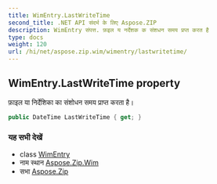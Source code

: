 ```yaml
---
title: WimEntry.LastWriteTime
second_title: .NET API संदर्भ के लिए Aspose.ZIP
description: WimEntry संपत्त. फ़इल य नर्देशक क संशधन समय प्रप्त करत है
type: docs
weight: 120
url: /hi/net/aspose.zip.wim/wimentry/lastwritetime/
---
```

## WimEntry.LastWriteTime property

फ़ाइल या निर्देशिका का संशोधन समय प्राप्त करता है।

```csharp
public DateTime LastWriteTime { get; }
```

### यह सभी देखें

* class [WimEntry](../)
* नाम स्थान [Aspose.Zip.Wim](../../wimentry/)
* सभा [Aspose.Zip](../../../)


